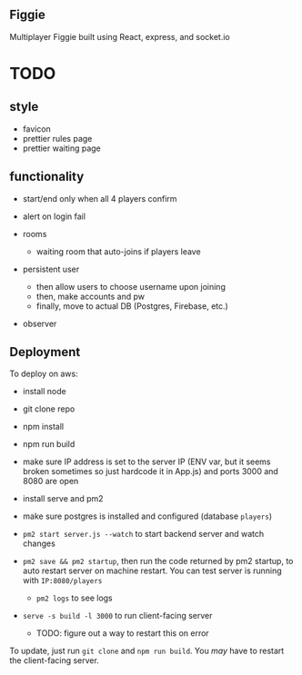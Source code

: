 ## Figgie

Multiplayer Figgie built using React, express, and socket.io

# TODO

## style

- favicon
- prettier rules page
- prettier waiting page

## functionality

- start/end only when all 4 players confirm

- alert on login fail

- rooms
  - waiting room that auto-joins if players leave

- persistent user

  - then allow users to choose username upon joining
  - then, make accounts and pw
  - finally, move to actual DB (Postgres, Firebase, etc.)


- observer


## Deployment

To deploy on aws:
- install node
- git clone repo
- npm install
- npm run build
- make sure IP address is set to the server IP (ENV var, but it seems broken sometimes so just hardcode it in App.js) and ports 3000 and 8080 are open

- install serve and pm2
- make sure postgres is installed and configured (database `players`)
- `pm2 start server.js --watch` to start backend server and watch changes
- `pm2 save && pm2 startup`, then run the code returned by pm2 startup, to auto restart server on machine restart. You can test server is running with `IP:8080/players`
  - `pm2 logs` to see logs
- `serve -s build -l 3000` to run client-facing server
  - TODO: figure out a way to restart this on error

To update, just run `git clone` and `npm run build`. You *may* have to restart the client-facing server.